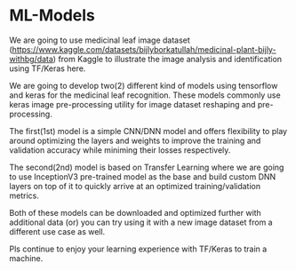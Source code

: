 # ML-Models

We are going to use medicinal leaf image dataset (https://www.kaggle.com/datasets/bijlyborkatullah/medicinal-plant-bijly-withbg/data) from Kaggle to illustrate the image analysis and identification using TF/Keras here.

We are going to develop two(2) different kind of models using tensorflow and keras for the medicinal leaf recognition. These models commonly use keras image pre-processing utility for image dataset reshaping and pre-processing.

The first(1st) model is a simple CNN/DNN model and offers flexibility to play around optimizing the layers and weights to improve the training and validation accuracy while miniming their losses respectively.

The second(2nd) model is based on Transfer Learning where we are going to use InceptionV3 pre-trained model as the base and build custom DNN layers on top of it to quickly arrive at an optimized training/validation metrics.

Both of these models can be downloaded and optimized further with additional data (or) you can try using it with a new image dataset from a different use case as well.

Pls continue to enjoy your learning experience with TF/Keras to train a machine.
